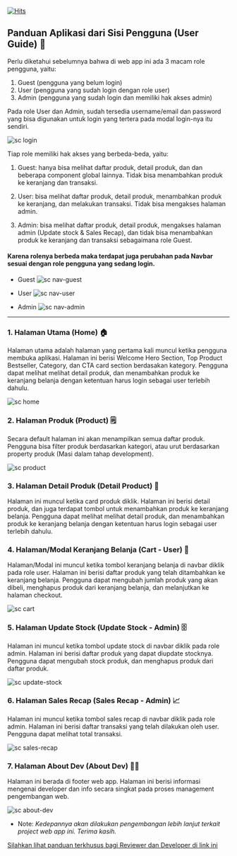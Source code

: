 [![Hits](https://hits.seeyoufarm.com/api/count/incr/badge.svg?url=https%3A%2F%2Fgithub.com%2FMhinHub%2Fsib_react_005_fp2&count_bg=%23050505&title_bg=%23555555&icon=&icon_color=%23B4B4B4&title=hits&edge_flat=true)](https://hits.seeyoufarm.com)


## Panduan Aplikasi dari Sisi Pengguna (User Guide) 📒

Perlu diketahui sebelumnya bahwa di web app ini ada 3 macam role pengguna, yaitu:

1. Guest (pengguna yang belum login)
2. User (pengguna yang sudah login dengan role user)
3. Admin (pengguna yang sudah login dan memiliki hak akses admin)

Pada role User dan Admin, sudah tersedia username/email dan password yang bisa digunakan untuk login yang tertera pada modal login-nya itu sendiri.

![sc login](./README-ASSET/modal/login.png)

Tiap role memiliki hak akses yang berbeda-beda, yaitu:

1. Guest: hanya bisa melihat daftar produk, detail produk, dan dan beberapa component global lainnya. Tidak bisa menambahkan produk ke keranjang dan transaksi.

2. User: bisa melihat daftar produk, detail produk, menambahkan produk ke keranjang, dan melakukan transaksi. Tidak bisa mengakses halaman admin.

3. Admin: bisa melihat daftar produk, detail produk, mengakses halaman admin (Update stock & Sales Recap), dan tidak bisa menambahkan produk ke keranjang dan transaksi sebagaimana role Guest.


#### Karena rolenya berbeda maka terdapat juga perubahan pada Navbar sesuai dengan role pengguna yang sedang login.

- Guest
![sc nav-guest](./README-ASSET/nav/guest.png)

- User
![sc nav-user](./README-ASSET/nav/user.png)

- Admin
![sc nav-admin](./README-ASSET/nav/admin.png)


***

### 1. Halaman Utama (Home) 🏠

Halaman utama adalah halaman yang pertama kali muncul ketika pengguna membuka aplikasi. Halaman ini berisi Welcome Hero Section, Top Product Bestseller, Category, dan CTA card section berdasakan kategory. Pengguna dapat melihat melihat detail produk, dan menambahkan produk ke keranjang belanja dengan ketentuan harus login sebagai user terlebih dahulu.

![sc home](./README-ASSET/page/home.png)

### 2. Halaman Produk (Product) 🗒️
Secara default halaman ini akan menampilkan semua daftar produk. Pengguna bisa filter produk berdasarkan kategori, atau urut berdasarkan property produk (Masi dalam tahap development).

![sc product](./README-ASSET/page/products.png)
### 3. Halaman Detail Produk (Detail Product) 📜
Halaman ini muncul ketika card produk diklik. Halaman ini berisi detail produk, dan juga terdapat tombol untuk menambahkan produk ke keranjang belanja. Pengguna dapat melihat melihat detail produk, dan menambahkan produk ke keranjang belanja dengan ketentuan harus login sebagai user terlebih dahulu.

### 4. Halaman/Modal Keranjang Belanja (Cart - User) 🛒
Halaman/Modal ini muncul ketika tombol keranjang belanja di navbar diklik pada role user. Halaman ini berisi daftar produk yang telah ditambahkan ke keranjang belanja. Pengguna dapat mengubah jumlah produk yang akan dibeli, menghapus produk dari keranjang belanja, dan melanjutkan ke halaman checkout.

![sc cart](./README-ASSET/modal/cart.png)

### 5. Halaman Update Stock (Update Stock - Admin) 🗄️
Halaman ini muncul ketika tombol update stock di navbar diklik pada role admin. Halaman ini berisi daftar produk yang dapat diupdate stocknya. Pengguna dapat mengubah stock produk, dan menghapus produk dari daftar produk.

![sc update-stock](./README-ASSET/page/update-stock.png)
### 6. Halaman Sales Recap (Sales Recap - Admin) 📈
Halaman ini muncul ketika tombol sales recap di navbar diklik pada role admin. Halaman ini berisi daftar transaksi yang telah dilakukan oleh user. Pengguna dapat melihat total transaksi.

![sc sales-recap](./README-ASSET/page/sales-recap.png)


### 7. Halaman About Dev (About Dev) 👨‍💻 
Halaman ini berada di footer web app. Halaman ini berisi informasi mengenai developer dan info secara singkat pada proses management pengembangan web.

![sc about-dev](./README-ASSET/page/about-dev.png)


* Note: *Kedepannya akan dilakukan pengembangan lebih lanjut terkait project web app ini. Terima kasih.*

[Silahkan lihat panduan terkhusus bagi Reviewer dan Developer di link ini](./docs)




